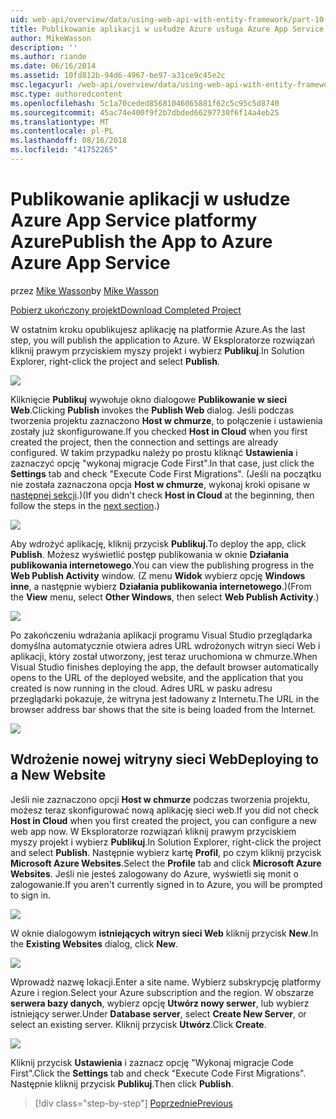```yaml
---
uid: web-api/overview/data/using-web-api-with-entity-framework/part-10
title: Publikowanie aplikacji w usłudze Azure usługa Azure App Service | Dokumentacja firmy Microsoft
author: MikeWasson
description: ''
ms.author: riande
ms.date: 06/16/2014
ms.assetid: 10fd812b-94d6-4967-be97-a31ce9c45e2c
msc.legacyurl: /web-api/overview/data/using-web-api-with-entity-framework/part-10
msc.type: authoredcontent
ms.openlocfilehash: 5c1a70ceded85681046065881f62c5c95c5d8740
ms.sourcegitcommit: 45ac74e400f9f2b7dbded66297730f6f14a4eb25
ms.translationtype: MT
ms.contentlocale: pl-PL
ms.lasthandoff: 08/16/2018
ms.locfileid: "41752265"
---
```

<a name="publish-the-app-to-azure-azure-app-service"></a><span data-ttu-id="34258-102">Publikowanie aplikacji w usłudze Azure App Service platformy Azure</span><span class="sxs-lookup"><span data-stu-id="34258-102">Publish the App to Azure Azure App Service</span></span>
====================
<span data-ttu-id="34258-103">przez [Mike Wasson](https://github.com/MikeWasson)</span><span class="sxs-lookup"><span data-stu-id="34258-103">by [Mike Wasson](https://github.com/MikeWasson)</span></span>

[<span data-ttu-id="34258-104">Pobierz ukończony projekt</span><span class="sxs-lookup"><span data-stu-id="34258-104">Download Completed Project</span></span>](https://github.com/MikeWasson/BookService)

<span data-ttu-id="34258-105">W ostatnim kroku opublikujesz aplikację na platformie Azure.</span><span class="sxs-lookup"><span data-stu-id="34258-105">As the last step, you will publish the application to Azure.</span></span> <span data-ttu-id="34258-106">W Eksploratorze rozwiązań kliknij prawym przyciskiem myszy projekt i wybierz **Publikuj**.</span><span class="sxs-lookup"><span data-stu-id="34258-106">In Solution Explorer, right-click the project and select **Publish**.</span></span>

![](part-10/_static/image1.png)

<span data-ttu-id="34258-107">Kliknięcie **Publikuj** wywołuje okno dialogowe **Publikowanie w sieci Web**.</span><span class="sxs-lookup"><span data-stu-id="34258-107">Clicking **Publish** invokes the **Publish Web** dialog.</span></span> <span data-ttu-id="34258-108">Jeśli podczas tworzenia projektu zaznaczono **Host w chmurze**, to połączenie i ustawienia zostały już skonfigurowane.</span><span class="sxs-lookup"><span data-stu-id="34258-108">If you checked **Host in Cloud** when you first created the project, then the connection and settings are already configured.</span></span> <span data-ttu-id="34258-109">W takim przypadku należy po prostu kliknąć **Ustawienia** i zaznaczyć opcję &quot;wykonaj migracje Code First&quot;.</span><span class="sxs-lookup"><span data-stu-id="34258-109">In that case, just click the **Settings** tab and check &quot;Execute Code First Migrations&quot;.</span></span> <span data-ttu-id="34258-110">(Jeśli na początku nie została zaznaczona opcja **Host w chmurze**, wykonaj kroki opisane w [następnej sekcji](#new-website).)</span><span class="sxs-lookup"><span data-stu-id="34258-110">(If you didn't check **Host in Cloud** at the beginning, then follow the steps in the [next section](#new-website).)</span></span>

[![](part-10/_static/image3.png)](part-10/_static/image2.png)

<span data-ttu-id="34258-111">Aby wdrożyć aplikację, kliknij przycisk **Publikuj**.</span><span class="sxs-lookup"><span data-stu-id="34258-111">To deploy the app, click **Publish**.</span></span> <span data-ttu-id="34258-112">Możesz wyświetlić postęp publikowania w oknie **Działania publikowania internetowego**.</span><span class="sxs-lookup"><span data-stu-id="34258-112">You can view the publishing progress in the **Web Publish Activity** window.</span></span> <span data-ttu-id="34258-113">(Z menu **Widok** wybierz opcję **Windows inne**, a następnie wybierz **Działania publikowania internetowego**.)</span><span class="sxs-lookup"><span data-stu-id="34258-113">(From the **View** menu, select **Other Windows**, then select **Web Publish Activity**.)</span></span>

![](part-10/_static/image4.png)

<span data-ttu-id="34258-114">Po zakończeniu wdrażania aplikacji programu Visual Studio przeglądarka domyślna automatycznie otwiera adres URL wdrożonych witryn sieci Web i aplikacji, który został utworzony, jest teraz uruchomiona w chmurze.</span><span class="sxs-lookup"><span data-stu-id="34258-114">When Visual Studio finishes deploying the app, the default browser automatically opens to the URL of the deployed website, and the application that you created is now running in the cloud.</span></span> <span data-ttu-id="34258-115">Adres URL w pasku adresu przeglądarki pokazuje, że witryna jest ładowany z Internetu.</span><span class="sxs-lookup"><span data-stu-id="34258-115">The URL in the browser address bar shows that the site is being loaded from the Internet.</span></span>

[![](part-10/_static/image6.png)](part-10/_static/image5.png)

<a id="new-website"></a>
## <a name="deploying-to-a-new-website"></a><span data-ttu-id="34258-116">Wdrożenie nowej witryny sieci Web</span><span class="sxs-lookup"><span data-stu-id="34258-116">Deploying to a New Website</span></span>

<span data-ttu-id="34258-117">Jeśli nie zaznaczono opcji **Host w chmurze** podczas tworzenia projektu, możesz teraz skonfigurować nową aplikację sieci web.</span><span class="sxs-lookup"><span data-stu-id="34258-117">If you did not check **Host in Cloud** when you first created the project, you can configure a new web app now.</span></span> <span data-ttu-id="34258-118">W Eksploratorze rozwiązań kliknij prawym przyciskiem myszy projekt i wybierz **Publikuj**.</span><span class="sxs-lookup"><span data-stu-id="34258-118">In Solution Explorer, right-click the project and select **Publish**.</span></span> <span data-ttu-id="34258-119">Następnie wybierz kartę **Profil**, po czym kliknij przycisk **Microsoft Azure Websites**.</span><span class="sxs-lookup"><span data-stu-id="34258-119">Select the **Profile** tab and click **Microsoft Azure Websites**.</span></span> <span data-ttu-id="34258-120">Jeśli nie jesteś zalogowany do Azure, wyświetli się monit o zalogowanie.</span><span class="sxs-lookup"><span data-stu-id="34258-120">If you aren't currently signed in to Azure, you will be prompted to sign in.</span></span>

[![](part-10/_static/image8.png)](part-10/_static/image7.png)

<span data-ttu-id="34258-121">W oknie dialogowym **istniejących witryn sieci Web** kliknij przycisk **New**.</span><span class="sxs-lookup"><span data-stu-id="34258-121">In the **Existing Websites** dialog, click **New**.</span></span>

![](part-10/_static/image9.png)

<span data-ttu-id="34258-122">Wprowadź nazwę lokacji.</span><span class="sxs-lookup"><span data-stu-id="34258-122">Enter a site name.</span></span> <span data-ttu-id="34258-123">Wybierz subskrypcję platformy Azure i region.</span><span class="sxs-lookup"><span data-stu-id="34258-123">Select your Azure subscription and the region.</span></span> <span data-ttu-id="34258-124">W obszarze **serwera bazy danych**, wybierz opcję **Utwórz nowy serwer**, lub wybierz istniejący serwer.</span><span class="sxs-lookup"><span data-stu-id="34258-124">Under **Database server**, select **Create New Server**, or select an existing server.</span></span> <span data-ttu-id="34258-125">Kliknij przycisk **Utwórz**.</span><span class="sxs-lookup"><span data-stu-id="34258-125">Click **Create**.</span></span>

[![](part-10/_static/image11.png)](part-10/_static/image10.png)

<span data-ttu-id="34258-126">Kliknij przycisk **Ustawienia** i zaznacz opcję &quot;Wykonaj migracje Code First&quot;.</span><span class="sxs-lookup"><span data-stu-id="34258-126">Click the **Settings** tab and check &quot;Execute Code First Migrations&quot;.</span></span> <span data-ttu-id="34258-127">Następnie kliknij przycisk **Publikuj**.</span><span class="sxs-lookup"><span data-stu-id="34258-127">Then click **Publish**.</span></span>

> [!div class="step-by-step"]
> [<span data-ttu-id="34258-128">Poprzednie</span><span class="sxs-lookup"><span data-stu-id="34258-128">Previous</span></span>](part-9.md)
